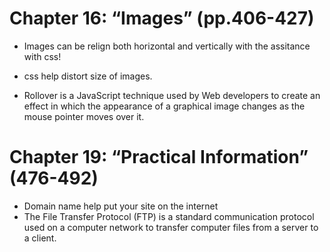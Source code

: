 # Chapter 16: “Images” (pp.406-427)

- Images can be relign both horizontal and vertically with the assitance with css!

- css help distort size of images.

- Rollover is a JavaScript technique used by Web developers to create an effect in which the appearance of a graphical image changes as the mouse pointer moves over it.




# Chapter 19: “Practical Information” (476-492)

- Domain name help put your site on the internet 
- The File Transfer Protocol (FTP) is a standard communication protocol used on a computer network to transfer computer files from a server to a client.